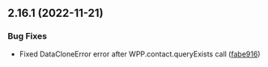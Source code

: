 ## 2.16.1 (2022-11-21)

### Bug Fixes

- Fixed DataCloneError error after WPP.contact.queryExists call ([fabe916](https://github.com/wppconnect-team/wa-js/commit/fabe916ed8c52e4dfc3d3fb13afc7d9c54422251))

